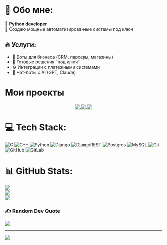 # 💫 Обо мне:
🤖 **Python developer**  
🚀 Создаю мощные автоматизированные системы под ключ  

## 🔥 Услуги:
- 🤖 Боты для бизнеса (CRM, парсеры, магазины)
- 🛒 Готовые решения "под ключ"
- ⚙️ Интеграции с платежными системами
- 🧠 Чат-боты с AI (GPT, Claude)

# Мои проекты

<div align="center">
  <a href="https://github.com/nikiarohK/Telegram_Channel_Reposter_Bot">
    <img align="center" src="https://github-readme-stats.vercel.app/api/pin/?username=nikiarohK&repo=Telegram_Channel_Reposter_Bot&theme=dark" />
  </a>
  <a href="https://github.com/nikiarohK/Telegram_Channel_Analytics_Bot">
    <img align="center" src="https://github-readme-stats.vercel.app/api/pin/?username=nikiarohK&repo=Telegram_Channel_Analytics_Bot&theme=dark" />
  </a>
  <a href="https://github.com/nikiarohK/Tg_Bot_Shop">
    <img align="center" src="https://github-readme-stats.vercel.app/api/pin/?username=nikiarohK&repo=Tg_Bot_Shop&theme=dark" />
  </a>
</div>

# 💻 Tech Stack:
![C](https://img.shields.io/badge/c-%2300599C.svg?style=for-the-badge&logo=c&logoColor=white) ![C++](https://img.shields.io/badge/c++-%2300599C.svg?style=for-the-badge&logo=c%2B%2B&logoColor=white) ![Python](https://img.shields.io/badge/python-3670A0?style=for-the-badge&logo=python&logoColor=ffdd54) ![Django](https://img.shields.io/badge/django-%23092E20.svg?style=for-the-badge&logo=django&logoColor=white) ![DjangoREST](https://img.shields.io/badge/DJANGO-REST-ff1709?style=for-the-badge&logo=django&logoColor=white&color=ff1709&labelColor=gray) ![Postgres](https://img.shields.io/badge/postgres-%23316192.svg?style=for-the-badge&logo=postgresql&logoColor=white) ![MySQL](https://img.shields.io/badge/mysql-4479A1.svg?style=for-the-badge&logo=mysql&logoColor=white) ![Git](https://img.shields.io/badge/git-%23F05033.svg?style=for-the-badge&logo=git&logoColor=white) ![GitHub](https://img.shields.io/badge/github-%23121011.svg?style=for-the-badge&logo=github&logoColor=white) ![GitLab](https://img.shields.io/badge/gitlab-%23181717.svg?style=for-the-badge&logo=gitlab&logoColor=white)
# 📊 GitHub Stats:
![](https://github-readme-stats.vercel.app/api?username=nikiarohK&theme=dark&hide_border=false&include_all_commits=false&count_private=false)<br/>
![](https://nirzak-streak-stats.vercel.app/?user=nikiarohK&theme=dark&hide_border=false)<br/>
![](https://github-readme-stats.vercel.app/api/top-langs/?username=nikiarohK&theme=dark&hide_border=false&include_all_commits=false&count_private=false&layout=compact)

### ✍️ Random Dev Quote
![](https://quotes-github-readme.vercel.app/api?type=horizontal&theme=dark)

---
[![](https://visitcount.itsvg.in/api?id=nikiarohK&icon=0&color=0)](https://visitcount.itsvg.in)

<!-- Proudly created with GPRM ( https://gprm.itsvg.in ) -->
